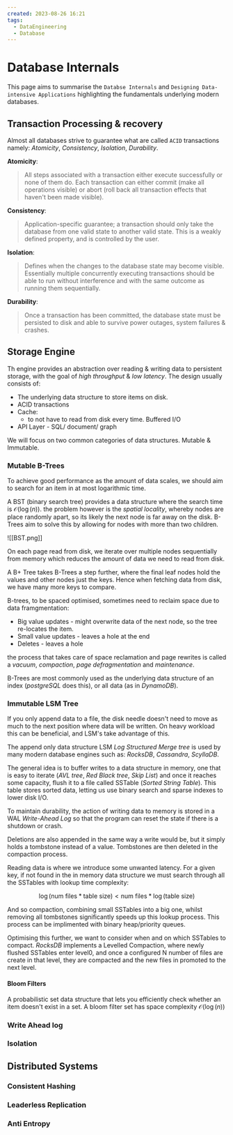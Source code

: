 ```yaml
---
created: 2023-08-26 16:21
tags:
  - DataEngineering
  - Database
---
```


# Database Internals

This page aims to summarise the `Databse Internals` and `Designing Data-intensive Applications` highlighting the fundamentals underlying modern databases.

## Transaction Processing & recovery

Almost all databases strive to guarantee what are called `ACID` transactions namely: *Atomicity*, *Consistency*, *Isolation*, *Durability*.

**Atomicity**:
> All steps associated with a transaction either execute successfully or none of them do. Each transaction can either commit (make all operations visible) or abort (roll back all transaction effects that haven't been made visible).

**Consistency**:
> Application-specific guarantee; a transaction should only take the database from one valid state to another valid state. This is a weakly defined property, and is controlled by the user.

**Isolation**:
> Defines when the changes to the database state may become visible. Essentially multiple concurrently executing transactions should be able to run without interference and with the same outcome as running them sequentially. 

**Durability**:
> Once a transaction has been committed, the database state must be persisted to disk and able to survive power outages, system failures & crashes.

## Storage Engine

Th engine provides an abstraction over reading & writing data to persistent storage, with the goal of *high throughput* & *low latency*. The design usually consists of:

- The underlying data structure to store items on disk.
- ACID transactions
- Cache:
	- to not have to read from disk every time. Buffered I/O
- API Layer - SQL/ document/ graph

We will focus on two common categories of data structures. Mutable & Immutable.

### Mutable B-Trees
To achieve good performance as the amount of data scales, we should aim to search for an item in at most logarithmic time.

A BST (binary search tree) provides a data structure where the search time is $\mathcal{O}(\log(n))$. the problem however is the *spatial locality*, whereby nodes are place randomly apart, so its likely the next node is far away on the disk. B-Trees aim to solve this by allowing for nodes with more than two children.

![[BST.png]]

On each page read from disk, we iterate over multiple nodes sequentially from memory which reduces the amount of data we need to read from disk.

A B+ Tree takes B-Trees a step further, where the final leaf nodes hold the values and other nodes just the keys. Hence when fetching data from disk, we have many more keys to compare.

B-trees, to be spaced optimised, sometimes need to reclaim space due to data framgmentation:
- Big value updates - might overwrite data of the next node, so the tree re-locates the item.
- Small value updates - leaves a hole at the end
- Deletes - leaves a hole

the process that takes care of space reclamation and page rewrites is called a *vacuum*, *compaction*, *page defragmentation* and *maintenance*.

B-Trees are most commonly used as the underlying data structure of an index (*postgreSQL* does this), or all data (as in *DynamoDB*).

### Immutable LSM Tree

If you only append data to a file, the disk needle doesn't need to move as much to the next position where data will be written. On heavy workload this can be beneficial, and LSM's take advantage of this.

The append only data structure LSM *Log Structured Merge tree* is used by many modern database engines such as: *RocksDB*, *Cassandra*, *ScyllaDB*.

The general idea is to buffer writes to a data structure in memory, one that is easy to iterate (*AVL tree*, *Red Black tree*, *Skip List*) and once it reaches some capacity, flush it to a file called SSTable (*Sorted String Table*).  This table stores sorted data, letting us use binary search and sparse indexes to lower disk I/O.

To maintain durability, the action of writing data to memory is stored in a WAL *Write-Ahead Log* so that the program can reset the state if there is a shutdown or crash. 

Deletions are also appended in the same way a write would be, but it simply holds a tombstone instead of a value. Tombstones are then deleted in the compaction process. 

Reading data is where we introduce some unwanted latency. For a given key, if not found in the in memory data structure we must search through all the SSTables with lookup time complexity:

$$\log( \text{num files} * \text{table size}) < \text{num files} * \log(\text{table size})$$

And so compaction, combining small SSTables into a big one, whilst removing all tombstones significantly speeds up this lookup process. This process can be implimented with binary heap/priority queues. 

Optimising this further, we want to consider when and on which SSTables to compact. *RocksDB* implements a Levelled Compaction, where newly flushed SSTables enter level0, and once a configured N number of files are create in that level, they are compacted and the new files in promoted to the next level. 

#### Bloom Filters

A probabilistic set data structure that lets you efficiently check whether an item doesn't exist in a set. A bloom filter set has space complexity $\mathcal{O}(\log(n))$

### Write Ahead log

### Isolation

## Distributed Systems

### Consistent Hashing

### Leaderless Replication

### Anti Entropy

